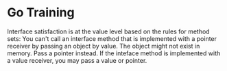 # Go Training

Interface satisfaction is at the value level based on the rules for method sets:
You can't call an interface method that is implemented with a pointer receiver by passing an object by value. The object might not exist in memory. Pass a pointer instead. If the inteface method is implemented with a value receiver, you may pass a value or pointer.